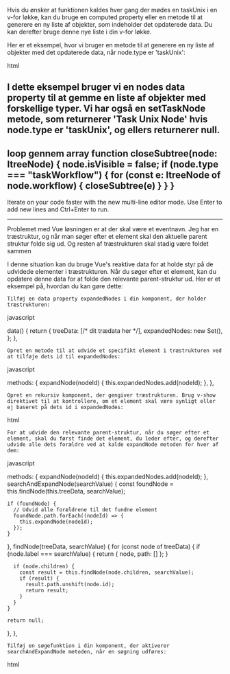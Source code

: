 Hvis du ønsker at funktionen kaldes hver gang der mødes en taskUnix i en v-for løkke, kan du bruge en computed property eller en metode til at generere en ny liste af objekter, som indeholder det opdaterede data. Du kan derefter bruge denne nye liste i din v-for løkke.

Her er et eksempel, hvor vi bruger en metode til at generere en ny liste af objekter med det opdaterede data, når node.type er 'taskUnix':

html

<template>
  <div v-for="updatedNode in updatedNodes" :key="updatedNode.id">
    {{ updatedNode }}
  </div>
</template>

<script>
export default {
  data() {
    return {
      nodes: [
        { id: 1, type: 'taskUnix', /* other properties */ },
        { id: 2, type: 'otherType', /* other properties */ },
        { id: 3, type: 'taskUnix', /* other properties */ },
        // other nodes
      ]
    }
  },
  methods: {
    setTaskNode(node) {
      if (node.type === 'taskUnix') {
        return 'Task Unix Node'
      } else {
        return null
      }
    },
    generateUpdatedNodes() {
      const updatedNodes = []
      for (const node of this.nodes) {
        const updatedNode = { ...node }
        updatedNode.taskNode = this.setTaskNode(node)
        updatedNodes.push(updatedNode)
      }
      return updatedNodes
    }
  },
  computed: {
    updatedNodes() {
      return this.generateUpdatedNodes()
    }
  }
}
</script>

I dette eksempel bruger vi en nodes data property til at gemme en liste af objekter med forskellige typer. Vi har også en setTaskNode metode, som returnerer 'Task Unix Node' hvis node.type er 'taskUnix', og ellers returnerer null.
-------------
loop gennem array
function closeSubtree(node: ItreeNode) {
  node.isVisible = false;
  if (node.type === "taskWorkflow") {
    for (const e: ItreeNode of node.workflow) {
      closeSubtree(e)
    }
  }
}
---------------

Iterate on your code faster with the new multi-line editor mode. Use Enter to add new lines and Ctrl+Enter to run.

----------------
Problemet med Vue løsningen er at der skal være et eventnavn.
Jeg har en træstruktur, og når man søger efter et element skal den aktuelle parent struktur folde sig ud. Og resten af træstrukturen skal stadig være foldet sammen

I denne situation kan du bruge Vue's reaktive data for at holde styr på de udvidede elementer i træstrukturen. Når du søger efter et element, kan du opdatere denne data for at folde den relevante parent-struktur ud. Her er et eksempel på, hvordan du kan gøre dette:

    Tilføj en data property expandedNodes i din komponent, der holder træstrukturen:

javascript

data() {
  return {
    treeData: [/* dit trædata her */],
    expandedNodes: new Set(),
  };
},

    Opret en metode til at udvide et specifikt element i træstrukturen ved at tilføje dets id til expandedNodes:

javascript

methods: {
  expandNode(nodeId) {
    this.expandedNodes.add(nodeId);
  },
},

    Opret en rekursiv komponent, der gengiver træstrukturen. Brug v-show direktivet til at kontrollere, om et element skal være synligt eller ej baseret på dets id i expandedNodes:

html

<template>
  <ul>
    <li v-for="node in treeData" :key="node.id">
      <span @click="$emit('expand', node.id)">{{ node.label }}</span>
      <TreeComponent
        v-if="node.children"
        :treeData="node.children"
        v-show="expandedNodes.has(node.id)"
        @expand="$emit('expand', $event)"
      ></TreeComponent>
    </li>
  </ul>
</template>

<script>
export default {
  name: "TreeComponent",
  props: {
    treeData: Array,
    expandedNodes: Object,
  },
  components: {
    TreeComponent: () => import("./TreeComponent.vue"),
  },
};
</script>

    For at udvide den relevante parent-struktur, når du søger efter et element, skal du først finde det element, du leder efter, og derefter udvide alle dets forældre ved at kalde expandNode metoden for hver af dem:

javascript

methods: {
  expandNode(nodeId) {
    this.expandedNodes.add(nodeId);
  },
  searchAndExpandNode(searchValue) {
    const foundNode = this.findNode(this.treeData, searchValue);

    if (foundNode) {
      // Udvid alle forældrene til det fundne element
      foundNode.path.forEach((nodeId) => {
        this.expandNode(nodeId);
      });
    }
  },
  findNode(treeData, searchValue) {
    for (const node of treeData) {
      if (node.label === searchValue) {
        return { node, path: [] };
      }

      if (node.children) {
        const result = this.findNode(node.children, searchValue);
        if (result) {
          result.path.unshift(node.id);
          return result;
        }
      }
    }

    return null;
  },
},

    Tilføj en søgefunktion i din komponent, der aktiverer searchAndExpandNode metoden, når en søgning udføres:

html

<template>
  <div>
    <input type="text" v-model="searchValue" @input="searchAndExpandNode(searchValue)" />
    <TreeComponent
      :treeData="treeData"
      :expandedNodes="expandedNodes"
      @expand="expandNode($event)"
    ></TreeComponent>

----------------------
forklar hvad der sker her:
    <TreeComponent
        v-if="node.children"
        :treeData="node.children"
        v-show="expandedNodes.has(node.id)"
        @expand="$emit('expand', $event)"
      ></TreeComponent>

Dette er en del af en rekursiv komponent, der gengiver en træstruktur. Her er en forklaring af hver linje:

    <TreeComponent v-if="node.children">: Dette tjekker, om det nuværende node objekt har en children property, hvilket betyder, at det har underordnede elementer. Hvis det har underordnede elementer, vil en ny TreeComponent blive oprettet for at gengive disse elementer.

    :treeData="node.children": Dette binder node.children arrayet til treeData property'en i den næste TreeComponent. Den næste TreeComponent vil bruge dette array til at gengive de underordnede elementer.

    v-show="expandedNodes.has(node.id)": Dette bruger Vue's v-show direktiv til at styre synligheden af den underordnede TreeComponent. Hvis expandedNodes indeholder node.id, betyder det, at denne node er udvidet, og den underordnede TreeComponent skal vises. Hvis ikke, vil den underordnede TreeComponent være skjult.

    @expand="$emit('expand', $event)": Dette lytter efter expand event'en udsendt af den underordnede TreeComponent. Når denne event udløses, udsender denne TreeComponent også en expand event med den samme værdi (node id). Dette gør det muligt for forælder-komponenterne at reagere på expand event'en, uanset hvor dybt i træstrukturen den udløses.

Så for at opsummere: denne kode opretter rekursive TreeComponent instanser for hver node, der har underordnede elementer. Den viser eller skjuler underordnede TreeComponent instanser baseret på, om den tilsvarende node er udvidet eller ej. Den håndterer også expand event'en og videregiver den til forælder-komponenterne.
peter@heick.dk
Vil det sige at forældre komponenten skal kende alle sub komponenter

Nej, forælder-komponenten behøver ikke at kende alle sub-komponenter direkte. I det givne eksempel bruges en rekursiv komponent, hvilket betyder, at den samme komponent bruges til at gengive både parent og sub-komponenter. Dette gør det muligt for træstrukturen at blive gengivet, uanset hvor dybt den er, uden at skulle oprette separate komponenter for hvert niveau.

Forælder-komponenten har dog viden om den overordnede træstruktur og styrer, hvilke noder der er udvidet ved hjælp af expandedNodes data property. Når du udløser en expand event i en sub-komponent, bruger Vue's event system til at videregive denne event op i komponent-hierarkiet, så forælder-komponenten kan reagere på det.

I det givne eksempel er event-håndteringen gjort ved at bruge @expand="$emit('expand', $event)" i TreeComponent. Dette gør, at event'en expand bliver udsendt fra sub-komponenten til dens forælder-komponent, som derefter kan udføre den ønskede handling (i dette tilfælde udvide eller skjule det pågældende sub-træ).

Så selvom forælder-komponenten har viden om den overordnede træstruktur og styrer, hvilke noder der er udvidet, er det ikke nødvendigt at kende hver enkelt sub-komponent direkte. Den rekursive komponent og Vue's event system tager sig af denne kommunikation mellem forældre- og sub-komponenterne.
peter@heick.dk
Ok så en event bliver kun sendt op igennem forældre træet og ikke til alle elementer i dom'en

Korrekt! I Vue bliver custom events, såsom den expand event, vi har talt om, kun sendt op igennem forældretræet og ikke til alle elementer i DOM'en.

Når en Vue-komponent udsender en event ved hjælp af $emit, vil denne event blive fanget af den nærmeste forælder-komponent, der lytter til denne event. Forælder-komponenten kan derefter vælge at reagere på denne event og eventuelt udsende sine egne events op i forældretræet, hvis det er nødvendigt.

Dette gør det muligt for Vue-komponenter at kommunikere med deres forældre-komponenter på en struktureret og afkoblet måde, uden at skulle kende til andre elementer i DOM'en. Det hjælper med at opretholde en ren og forståelig komponentarkitektur og gør det lettere at vedligeholde og udvide din applikation.
peter@heick.dk
Jeg vil gerne have at træet klpper sammen når man klikker en gang mere på et topelelment.

For at få træstrukturen til at klappe sammen, når du klikker på et top-element igen, kan du ændre expandNode metoden til at skifte tilstanden for den pågældende node, i stedet for altid at udvide den. Du kan gøre dette ved at tjekke, om expandedNodes allerede indeholder node-id'et, og hvis det gør det, skal du fjerne det i stedet for at tilføje det.

Opdater expandNode metoden som følger:

javascript

methods: {
  toggleNodeExpansion(nodeId) {
    if (this.expandedNodes.has(nodeId)) {
      this.expandedNodes.delete(nodeId);
    } else {
      this.expandedNodes.add(nodeId);
    }
  },
},

Og ændre navnet på event-handleren i TreeComponent til @expand="toggleNodeExpansion($event)":

html

<TreeComponent
  v-if="node.children"
  :treeData="node.children"
  v-show="expandedNodes.has(node.id)"
  @expand="toggleNodeExpansion($event)"
></TreeComponent>

Nu vil træstrukturen klappe sammen, når du klikker på et top-element igen. Hvis du klikker på et top-element, der allerede er udvidet, vil det klappe sammen og skjule dets underordnede elementer. Hvis du klikker på et top-element, der er skjult, vil det udvide og vise dets underordnede elementer.

Aktiver event fra typescript
const clickEvent = new Event('click');
button.dispatchEvent(clickEvent);
Generelt anbefales det at undgålobale variabler, da de kan føil utilsigtet adfæ og gøode svære at vedligeholde. I stedet for at bruge globale variabler i Vue 3 med Composition API, kan du overveje at bruge enten en lokal tilstand i setup() funktionen eller en global tilstand ved hjæ af Vuex.

Lokal tilstand i setup() funktionen:
For at oprette en lokal variabel i setup() funktionen, kan du bruge ref() eller reactive() funktionerne:

javascript
Copy code
import { defineComponent, ref } from 'vue';

export default defineComponent({
  setup() {
    const localVar = ref(0);

    return {
      localVar
    };
  },
});

<pre>
Global tilstand med Vuex:
Hvis du vil have en global tilstand, der kan deles mellem forskellige komponenter, bø bruge Vuex. Vuex er en state management library, der er designet til at arbejde med Vue og gøt nemt at håtere global tilstand pån struktureret må.

Her er et eksempel påhvordan du kan oprette en global tilstand ved hjæ af Vuex:

javascript
Copy code
// store.js
import { createStore } from 'vuex';

export default createStore({
  state: {
    globalVariable: 0
  },
  mutations: {
    increment(state) {
      state.globalVariable++;
    }
  }
});
javascript
Copy code
// main.js
import { createApp } from 'vue';
import App from './App.vue';
import store from './store';

createApp(App).use(store).mount('#app');
javascript
Copy code
// Component.vue
import { defineComponent, computed } from 'vue';
import { useStore } from 'vuex';

export default defineComponent({
  setup() {
    const store = useStore();

    const globalVariable = computed(() => store.state.globalVariable);

    return {
      globalVariable
    };
  },
});
I dette tilfæe er globalVariable gemt i Vuex store, hvilket gøt nemt at håtere og dele mellem forskellige komponenter. Dette er en bedre praksis end at bruge globale variabler, da det giver en mere struktureret og vedligeholdelsesvenlig må at håtere global tilstand på

</pre>

<pre>
Moduler i Vuex refererer til en må at dele og organisere din store i mindre, mere vedligeholdelige dele. Dette er sæigt nyttigt i støapplikationer, hvor kompleksiteten i en enkelt store kan blive overvæende. Hvert modul kan indeholde sin egen state, mutations, actions og getters.


Det tidligere eksempel, jeg gav, indeholdt ikke et modul. Det var et simpelt Vuex store eksempel. Her er et eksempel påhvordan man opretter en Vuex store med moduler:

Opret en hoved Vuex store-fil src/store/index.ts:

import { createStore } from 'vuex';
import userModule from './modules/user';

export default createStore({
  modules: {
    user: userModule,
  },
});

Opret et modul i src/store/modules/user.ts:

const state = () => ({
  name: '',
  age: 0,
});

const mutations = {
  setName(state, name) {
    state.name = name;
  },
  setAge(state, age) {
    state.age = age;
  },
};

const actions = {
  updateUser({ commit }, { name, age }) {
    commit('setName', name);
    commit('setAge', age);
  },
};

const getters = {
  fullName(state) {
    return `${state.name} Smith`;
  },
  isAdult(state) {
    return state.age >= 18;
  },
};

export default {
  namespaced: true,
  state,
  mutations,
  actions,
  getters,
};

I dette eksempel opretter vi et user modul, der håterer brugerrelaterede data og logik. Vi bruger namespaced: true for at undgåavnekonflikter mellem moduler. For at fådgang til modulernes data og metoder, bruger du modulnavnet som et namespace, f.eks. store.getters['user/fullName'] eller store.dispatch('user/updateUser', { name: 'John', age: 30 }).

</pre>

eklager ulejligheden. Det kan muligvis have noget at gøre med teleport. 
Lad os prøve en anden tilgang. 
I stedet for at bruge v-if direkte på TaskComponent, 
kan vi oprette en beregnet egenskab, der returnerer den valgte taskUnix 
og derefter bruge denne egenskab som taskNode prop i TaskComponent.

    Fjern v-if fra TaskComponent:

html

<teleport to="#middle">
  <TaskComponent
    :taskNode="selectedTaskNode"
    :shownNode="shownNode"
    :key="selectedTaskNode.id">
  </TaskComponent>
</teleport>

    Tilføj en beregnet egenskab selectedTaskNode:

javascript

computed: {
  selectedTaskNode() {
    if (this.selectedNode) {
      return this.selectedNode;
    } else {
      return null;
    }
  },
},

    Opdater handleTaskClick metoden for at opdatere selectedNode:

javascript

methods: {
  handleTaskClick(node) {
    this.selectedNode = node;
  },
},

Nu, når du klikker på en taskUnix, vil selectedNode blive opdateret,
og den beregnede egenskab selectedTaskNode vil returnere den valgte taskUnix.
Den valgte taskUnix vil blive sendt som taskNode prop til TaskComponent.
Dette skulle løse problemet med, at den tidligere TaskComponent fortsat vises.